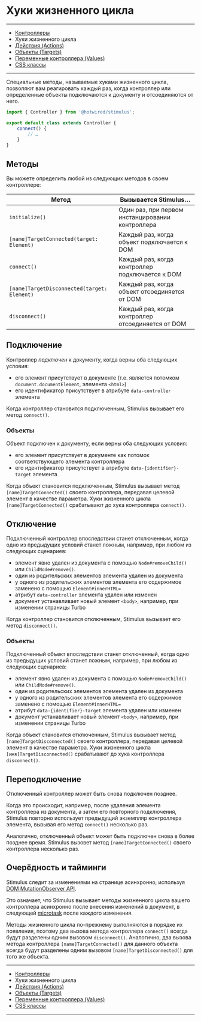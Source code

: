 # Хуки жизненного цикла

-----
* [Контроллеры](controllers.md)
* Хуки жизненного цикла
* [Действия (Actions)](actions.md)
* [Объекты (Targets)](targets.md)
* [Переменные контроллера (Values)](values.md)
* [CSS классы](css_classes.md)
-----

Специальные методы, называемые хуками жизненного цикла, позволяют вам реагировать каждый раз, когда контроллер или определенные объекты подключаются к документу и отсоединяются от него.

```javascript
import { Controller } from '@hotwired/stimulus';

export default class extends Controller {
    connect() {
        // …
    }
}
```

## Методы

Вы можете определить любой из следующих методов в своем контроллере:

| Метод                                       | Вызывается Stimulus…                              |
|---------------------------------------------|---------------------------------------------------|
| `initialize()`                              | Один раз, при первом инстанцировании контроллера  |
| `[name]TargetConnected(target: Element)`    | Каждый раз, когда объект подключается к DOM       |
| `connect()`                                 | Каждый раз, когда контроллер подключается к DOM   |
| `[name]TargetDisconnected(target: Element)` | Каждый раз, когда объект отсоединяется от DOM     |
| `disconnect()`                              | Каждый раз, когда контроллер отсоединяется от DOM |

## Подключение

Контроллер _подключен_ к документу, когда верны оба следующих условия:

* его элемент присутствует в документе (т.е. является потомком `document.documentElement`, элемента `<html>`)
* его идентификатор присутствует в атрибуте `data-controller` элемента

Когда контроллер становится подключенным, Stimulus вызывает его метод `connect()`.

### Объекты

Объект подключен к документу, если верны оба следующих условия:

* его элемент присутствует в документе как потомок соответствующего элемента контроллера
* его идентификатор присутствует в атрибуте `data-{identifier}-target` элемента

Когда объект становится подключенным, Stimulus вызывает метод `[name]TargetConnected()` своего контроллера, передавая целевой элемент в качестве параметра. Хуки жизненного цикла `[name]TargetConnected()` срабатывают до хука контроллера `connect()`.

## Отключение

Подключенный контроллер впоследствии станет отключенным, когда одно из предыдущих условий станет ложным, например, при любом из следующих сценариев:

* элемент явно удален из документа с помощью `Node#removeChild()` или `ChildNode#remove()`.
* один из родительских элементов элемента удален из документа
* у одного из родительских элементов элемента его содержимое заменено с помощью `Element#innerHTML=`
* атрибут `data-controller` элемента удален или изменен
* документ устанавливает новый элемент `<body>`, например, при изменении страницы Turbo

Когда контроллер становится отключенным, Stimulus вызывает его метод `disconnect()`.

### Объекты

Подключенный объект впоследствии станет отключенный, когда одно из предыдущих условий станет ложным, например, при любом из следующих сценариев:

* элемент явно удален из документа с помощью `Node#removeChild()` или `ChildNode#remove()`.
* один из родительских элементов элемента удален из документа
* у одного из родительских элементов элемента его содержимое заменено с помощью `Element#innerHTML=`
* атрибут `data-{identifier}-target` элемента удален или изменен
* документ устанавливает новый элемент `<body>`, например, при изменении страницы Turbo

Когда объект становится отключенным, Stimulus вызывает метод `[name]TargetDisconnected()` своего контроллера, передавая целевой элемент в качестве параметра. Хуки жизненного цикла `[имя]TargetDisconnected()` срабатывают до хука контроллера `disconnect()`.

## Переподключение

Отключенный контроллер может быть снова подключен позднее.

Когда это происходит, например, после удаления элемента контроллера из документа, а затем его повторного подключения, Stimulus повторно использует предыдущий экземпляр контроллера элемента, вызывая его метод `connect()` несколько раз.

Аналогично, отключенный объект может быть подключен снова в более позднее время. Stimulus вызовет метод `[name]TargetConnected()` своего контроллера несколько раз.

## Очерёдность и тайминги

Stimulus следит за изменениями на странице асинхронно, используя [DOM MutationObserver API](https://developer.mozilla.org/en-US/docs/Web/API/MutationObserver).

Это означает, что Stimulus вызывает методы жизненного цикла вашего контроллера асинхронно после внесения изменений в документ, в следующей [microtask](https://jakearchibald.com/2015/tasks-microtasks-queues-and-schedules/) после каждого изменения.

Методы жизненного цикла по-прежнему выполняются в порядке их появления, поэтому два вызова метода контроллера `connect()` всегда будут разделены одним вызовом `disconnect()`. Аналогично, два вызова метода контроллера `[name]TargetConnected()` для данного объекта всегда будут разделены одним вызовом `[name]TargetDisconnected()` для того же объекта.

-----
* [Контроллеры](controllers.md)
* Хуки жизненного цикла
* [Действия (Actions)](actions.md)
* [Объекты (Targets)](targets.md)
* [Переменные контроллера (Values)](values.md)
* [CSS классы](css_classes.md)
-----
